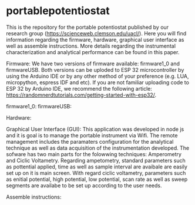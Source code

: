 # portablepotentiostat
This is the repository for the portable potentiostat published by our research group (https://scienceweb.clemson.edu/uacl/). Here you will find information regarding the firmware, hardware, graphical user interface as well as assemble instructions. More details regarding the instrumental characterization and analytical performance can be found in this paper.

Firmware: We have two versions of firmware available: firmware1_0 and firmwareUSB. Both versions can be uploded to ESP 32 microcontroller by using the Arduino IDE or by any other method of your preference (e.g. LUA, micropython, espress IDF and etc). If you are not familiar uploading code to ESP 32 by Arduino IDE, we recommend the following article: https://randomnerdtutorials.com/getting-started-with-esp32/.

firmware1_0: 
firmwareUSB: 


Hardware:

Graphical User Interface (GUI): This application was developed in node js and it is goal is to manage the portable instrument via Wifi. The remote management includes the paramaters configuration for the analytical technique as well as data acquisition of the instrumentation developed. The sofware has two main parts for the folowwing techniques: Amperometry and Ciclic Voltametry. Regarding ampetometry, standard parameters such as pottential applied, time as well as sample interval are avaibale are easily set up on it is main screen. With regard ciclic voltametry, parameters such as enitial potential, high potential, low potential, scan rate as well as sweep segments are availabe to be set up according to the user needs.

Assemble instructions:
